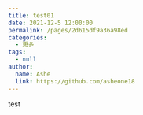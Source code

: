 ```yaml
---
title: test01
date: 2021-12-5 12:00:00
permalink: /pages/2d615df9a36a98ed
categories: 
  - 更多
tags: 
  - null
author: 
  name: Ashe
  link: https://github.com/asheone18
---
```

test